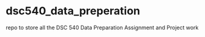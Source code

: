 # dsc540_data_preperation
repo to store all the DSC 540 Data Preparation Assignment and Project work
